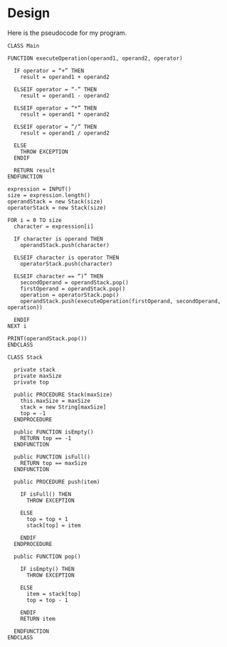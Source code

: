 # Design

Here is the pseudocode for my program.

`CLASS Main`  

`FUNCTION executeOperation(operand1, operand2, operator)`  

`  IF operator = “+” THEN`  
`    result = operand1 + operand2`  

`  ELSEIF operator = “-” THEN`  
`    result = operand1 - operand2`  

`  ELSEIF operator = “*” THEN`  
`    result = operand1 * operand2`  

`  ELSEIF operator = “/” THEN`  
`    result = operand1 / operand2`  

`  ELSE`  
`    THROW EXCEPTION`  
`  ENDIF`  

`  RETURN result`  
`ENDFUNCTION`  

`expression = INPUT()`  
`size = expression.length()`  
`operandStack = new Stack(size)`  
`operatorStack = new Stack(size)`  

`FOR i = 0 TO size`  
`  character = expression[i]`  

`  IF character is operand THEN`  
`    operandStack.push(character)`  

`  ELSEIF character is operator THEN`  
`    operatorStack.push(character)`  

`  ELSEIF character == “)” THEN`  
`    secondOperand = operandStack.pop()`  
`    firstOperand = operandStack.pop()`  
`    operation = operatorStack.pop()`  
`    operandStack.push(executeOperation(firstOperand, secondOperand, operation))`  

`  ENDIF`  
`NEXT i`  

`PRINT(operandStack.pop())`  
`ENDCLASS`  

`CLASS Stack`  

`  private stack`  
`  private maxSize`  
`  private top` 

`  public PROCEDURE Stack(maxSize)`  
`    this.maxSize = maxSize`  
`    stack = new String[maxSize]`  
`    top = -1`  
`  ENDPROCEDURE`

`  public FUNCTION isEmpty()`  
`    RETURN top == -1`  
`  ENDFUNCTION`  

`  public FUNCTION isFull()`  
`    RETURN top == maxSize`  
`  ENDFUNCTION`  

`  public PROCEDURE push(item)`  

`    IF isFull() THEN`  
`      THROW EXCEPTION`  

`    ELSE`  
`      top = top + 1`  
`      stack[top] = item`  

`    ENDIF`  
`  ENDPROCEDURE`  

`  public FUNCTION pop()`  

`    IF isEmpty() THEN`  
`      THROW EXCEPTION`  

`    ELSE`  
`      item = stack[top]`  
`      top = top - 1`    

`    ENDIF`  
`    RETURN item`  

`  ENDFUNCTION`  
`ENDCLASS`  
